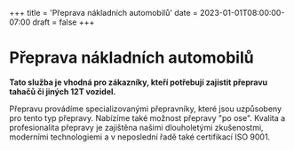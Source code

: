 +++
title = 'Přeprava nákladních automobilů'
date = 2023-01-01T08:00:00-07:00
draft = false
+++

# Přeprava nákladních automobilů

**Tato služba je vhodná pro zákazníky, kteří potřebují zajistit přepravu tahačů či jiných 12T vozidel.**

Přepravu provádíme specializovanými přepravníky, které jsou uzpůsobeny pro tento typ přepravy. Nabízíme také možnost přepravy "po ose". Kvalita a profesionalita přepravy je zajištěna našimi dlouholetými zkušenostmi, moderními technologiemi a v neposlední řadě také certifikací ISO 9001.
